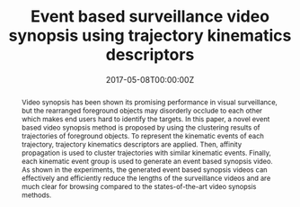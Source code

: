 ---
title: "Event based surveillance video synopsis using trajectory kinematics descriptors"
authors:
- admin
- Pau-Choo Chung
- Chun-Rong Huang
- Wei-Yun Huang
date: "2017-05-08T00:00:00Z"
publishDate: "2017-05-08T00:00:00Z"
publication_types: [Conference paper]
publication: "*2017 Fifteenth IAPR International Conference on Machine Vision Applications (MVA)*"
publication_short: "*IAPR MVA 2017*"
doi: 10.23919/MVA.2017.7986848

abstract: "Video synopsis has been shown its promising performance in visual surveillance, but the rearranged foreground objects may disorderly occlude to each other which makes end users hard to identify the targets. In this paper, a novel event based video synopsis method is proposed by using the clustering results of trajectories of foreground objects. To represent the kinematic events of each trajectory, trajectory kinematics descriptors are applied. Then, affinity propagation is used to cluster trajectories with similar kinematic events. Finally, each kinematic event group is used to generate an event based synopsis video. As shown in the experiments, the generated event based synopsis videos can effectively and efficiently reduce the lengths of the surveillance videos and are much clear for browsing compared to the states-of-the-art video synopsis methods."
summary: "This paper proposes a novel event-based video synopsis method that addresses object occlusion by using trajectory kinematics descriptors and affinity propagation to cluster similar kinematic events, resulting in clearer and more efficient summary videos compared to state-of-the-art techniques."

tags:
- Visual Surveillance
- Video Synopsis
- Trajectory Kinematics Descriptors
featured: false

url_pdf: 'https://ieeexplore.ieee.org/document/7986848'
url_code: ''
url_dataset: ''
url_poster: ''
url_project: ''
url_slides: ''
url_source: ''
url_video: ''

image:
  caption: ''
  focal_point: 'Smart'
  preview_only: false

projects: []
slides: ""
---